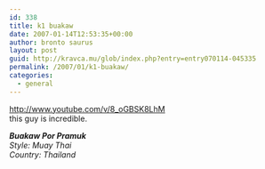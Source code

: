 ```yaml
---
id: 338
title: k1 buakaw
date: 2007-01-14T12:53:35+00:00
author: bronto saurus
layout: post
guid: http://kravca.mu/glob/index.php?entry=entry070114-045335
permalink: /2007/01/k1-buakaw/
categories:
  - general
---
```

<a href="http://www.youtube.com/v/8_oGBSK8LhM" target="_blank" >http://www.youtube.com/v/8_oGBSK8LhM</a>  
this guy is incredible.

_**Buakaw Por Pramuk**   
Style: Muay Thai   
Country: Thailand_